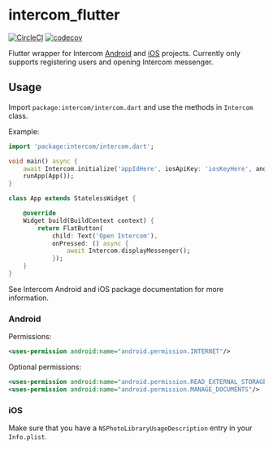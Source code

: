 # intercom_flutter

[![CircleCI](https://circleci.com/gh/ChangeFinance/intercom_flutter.svg?style=svg)](https://circleci.com/gh/ChangeFinance/intercom_flutter)
[![codecov](https://codecov.io/gh/ChangeFinance/intercom_flutter/branch/master/graph/badge.svg)](https://codecov.io/gh/ChangeFinance/intercom_flutter)

Flutter wrapper for Intercom [Android](https://github.com/intercom/intercom-android) and [iOS](https://github.com/intercom/intercom-ios) projects. Currently only supports registering users and opening Intercom messenger.

## Usage

Import `package:intercom/intercom.dart` and use the methods in `Intercom` class.

Example:
```dart
import 'package:intercom/intercom.dart';

void main() async {
    await Intercom.initialize('appIdHere', iosApiKey: 'iosKeyHere', androidApiKey: 'androidKeyHere');
    runApp(App());
}

class App extends StatelessWidget {

    @override 
    Widget build(BuildContext context) {
        return FlatButton(
            child: Text('Open Intercom'),
            onPressed: () async {
                await Intercom.displayMessenger();
            });
    }
}

```

See Intercom Android and iOS package documentation for more information.

### Android

Permissions:
```xml
<uses-permission android:name="android.permission.INTERNET"/>
```

Optional permissions:

```xml
<uses-permission android:name="android.permission.READ_EXTERNAL_STORAGE"/>
<uses-permission android:name="android.permission.MANAGE_DOCUMENTS"/>
```

### iOS
Make sure that you have a `NSPhotoLibraryUsageDescription` entry in your `Info.plist`.
